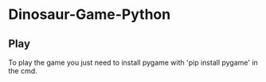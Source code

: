 # Dinosaur-Game-Python

## Play

To play the game you just need to install pygame with 'pip install pygame' in the cmd.
